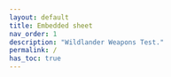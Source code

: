 ```yaml
---
layout: default
title: Embedded sheet
nav_order: 1
description: "Wildlander Weapons Test."
permalink: /
has_toc: true
---
```



<div id="json"></div>


<script>

var id = '1Xp1LE79R4uHC2yP7KkA2p1sS-l_TkaRAQfdHV4t0aOM';
var gid = '0';
var url = 'https://docs.google.com/spreadsheets/d/'+id+'/gviz/tq?tqx=out:json&tq&gid='+gid;

fetch(url)
  .then(response => response.text())
  .then(data => document.getElementById("json").innerHTML=myItems(data.substring(47).slice(0, -2))  
  );
  
function myItems(jsonString){
  var json = JSON.parse(jsonString);
  var table = '<table><tr>'
  json.table.cols.forEach(colonne => table += '<th>' + colonne.label + '</th>')
  table += '</tr>'
  json.table.rows.forEach(ligne => {
    table += '<tr>'
    ligne.c.forEach(cellule => {
        try{var valeur = cellule.f ? cellule.f : cellule.v}
        catch(e){var valeur = ''}
        table += '<td>' + valeur + '</td>'
      }
    )
    table += '</tr>'
    }
  )
  table += '</table>'
  return table
} 
</script>
